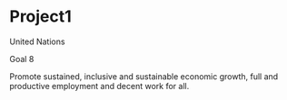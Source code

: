 # Project1
United Nations 

Goal 8

Promote sustained, inclusive and sustainable economic growth, full and productive employment and decent work for all.
